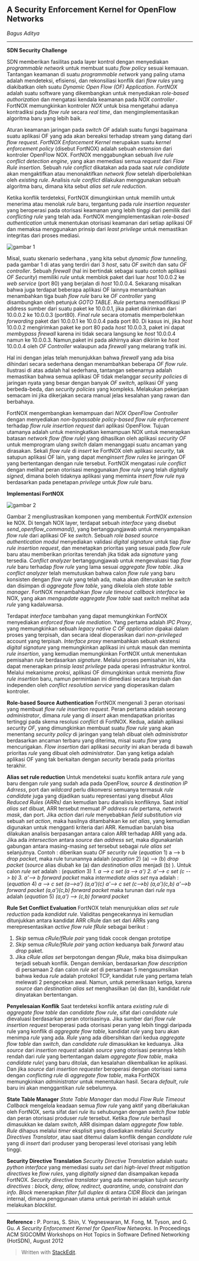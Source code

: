 **A Security Enforcement Kernel for OpenFlow Networks**
---------------------------------------------------
*Bagus Aditya*

---------------------------------------------------
**SDN Security Challenge**

SDN memberikan fasilitas pada layer kontrol dengan menyediakan *programmable network* untuk membuat suatu *flow policy* sesuai kemauan. Tantangan keamanan di suatu *programmable network* yang paling utama adalah mendeteksi, efisiensi, dan rekonsiliasi konflik dari *flow rules* yang diakibatkan oleh suatu *Dynamic Open Flow (OF) Application*. *FortNOX* adalah suatu software yang dikembangkan untuk menyediakan *role-based authorization* dan mengatasi kendala keamanan pada *NOX controller* . FortNOX memungkinkan kontroler *NOX* untuk bisa mengetahui adanya kontradiksi pada *flow rule* secara *real time*, dan mengimplementasikan algoritma baru yang lebih baik. 

Aturan keamanan jaringan pada *switch OF* adalah suatu fungsi bagaimana suatu aplikasi OF yang ada akan bereaksi terhadap stream yang datang dari *flow request*. *FortNOX Enforcement Kernel* merupakan suatu *kernel enforcement policy* (disebut FortNOX) adalah sebuah *extension* dari kontroler OpenFlow NOX. FortNOX menggabungkan sebuah *live rule conflict detection engine*, yang akan memediasi semua *request* dari *Flow Rule insertion*. Sebuah *rule conflict* dikatakan ada pada saat *rule candidate* akan mengaktifkan atau menonaktifkan *network flow* setelah diperbolehkan oleh *existing rule*. Analisis *rule conflict* dilakukan menggunakan sebuah algoritma baru, dimana kita sebut *alias set rule reduction*.

Ketika konflik terdeteksi, FortNOX dimungkinkan untuk memilih untuk menerima atau menolak *rule* baru, tergantung pada *rule insertion requester* yang beroperasi pada otorisasi keamanan yang lebih tinggi dari pemilik dari *conflicting rule* yang telah ada. 
FortNOX mengimplementasikan *role-based authentication* untuk menentukan otorisasi keamanan dari setiap aplikasi OF dan memaksa menggunakan prinsip dari *least privilege* untuk memastikan integritas dari proses mediasi.

![gambar 1](https://cloud.githubusercontent.com/assets/7939343/5398792/e96a5e58-8197-11e4-92b4-61c393f9fce5.png)

Misal, suatu skenario sederhana , yang kita sebut *dynamic flow tunneling*, pada gambar 1 di atas yang terdiri dari 3 *host*, satu *OF switch* dan satu *OF controller*. Sebuah *firewall* (hal ini bertindak sebagai suatu contoh aplikasi *OF Security*) memiliki *rule* untuk memblok paket dari luar *host* 10.0.0.2 ke *web service* (port 80) yang berjalan di *host* 10.0.0.4. 
Sekarang misalkan bahwa juga terdapat beberapa aplikasi OF lainnya menambahkan menambahkan tiga buah *flow rule* baru ke *OF controller* yang disambungkan oleh petunjuk *GOTO TABLE*. 
*Rule* pertama memodifikasi IP address sumber dari suatu paket ke 10.0.0.1, jika paket dikirimkan dari 10.0.0.2 ke 10.0.0.3 (port80). *Final rule* secara otomatis memperbolehkan *forwarding* paket dari 10.0.0.1 ke 10.0.0.4 pada port 80. Di kasus ini, jika *host* 10.0.0.2 mengirimkan paket ke port 80 pada *host* 10.0.0.3, paket ini dapat *membypass firewall* karena ini tidak secara langsung ke *host* 10.0.0.4 namun ke 10.0.0.3. Namun,paket ini pada akhirnya akan dikirim ke *host* 10.0.0.4 oleh *OF Controller* walaupun ada *firewall* yang melarang trafik ini. 

Hal ini dengan jelas telah menunjukkan bahwa *firewall* yang ada bisa dihindari secara sederhana dengan menambahkan beberapa *OF flow rule*. Ilustrasi di atas adalah hal sederhana, tantangan sebenarnya adalah memastikan bahwa semua aplikasi OF tidak melanggar *security policies* di jaringan nyata yang besar dengan banyak *OF switch*, aplikasi OF yang berbeda-beda, dan *security policies* yang kompleks. Melakukan pekerjaan semacam ini jika dikerjakan secara manual jelas kesalahan yang rawan dan berbahaya.

FortNOX mengembangkan kemampuan dari *NOX OpenFlow Controller* dengan menyediakan *non-bypassable policy-based flow rule enforcement* terhadap *flow rule insertion request* dari aplikasi OpenFlow. Tujuan utamanya adalah untuk meningkatkan kemampuan NOX untuk menerapkan batasan *network flow (flow rule)* yang dihasilkan oleh aplikasi *security OF* untuk memprogram ulang *switch* dalam menanggapi suatu ancaman yang dirasakan.
Sekali *flow rule* di *insert* ke FortNOX oleh aplikasi *security*, tak satupun aplikasi OF lain, yang dapat *menginsert flow rules* ke jaringan OF yang bertentangan dengan rule tersebut. 
FortNOX mengatasi *rule conflict* dengan melihat peran otorisasi menggunakan *flow rule* yang telah *digitally signed*, dimana boleh tidaknya aplikasi yang meminta *insert flow rule* nya berdasarkan pada penetapan *privilege* untuk *flow rule* baru.

**Implementasi FortNOX**

![gambar 2](https://cloud.githubusercontent.com/assets/7939343/5398800/f935cdfe-8197-11e4-950e-8f3b39fecfa8.png)


Gambar 2 mengilustrasikan komponen yang membentuk *FortNOX extension* ke NOX. Di tengah NOX layer, terdapat sebuah *interface* yang disebut *send_openflow_command()*, yang bertanggungjawab untuk menyampaikan *flow rule* dari aplikasi OF ke *switch*.  Sebuah *role based source authentication modul* menyediakan validasi *digital signature* untuk tiap *flow rule insertion request*, dan menetapkan prioritas yang sesuai pada *flow rule* baru atau memberikan prioritas terendah jika tidak ada *signature* yang tersedia. 
*Conflict analyzer* bertanggungjawab untuk mengevaluasi tiap  *flow rule* baru terhadap *flow rule* yang lama sesuai *aggregate flow table*. Jika *conflict analyzer* telah memutuskan bahwa calon *flow rule* yang baru konsisten dengan *flow rule* yang telah ada, maka akan diteruskan ke *switch* dan disimpan di *aggregate flow table*, yang dikelola oleh *state table manager*. FortNOX menambahkan *flow rule timeout callback interface* ke NOX, yang akan *mengupdate aggregate flow table* saat *switch* melihat ada *rule* yang kadaluwarsa. 

Terdapat *interface* tambahan yang dapat memungkinkan FortNOX menyediakan *enforced flow rule mediation*. Yang pertama adalah *IPC Proxy*, yang memungkinkan sebuah *legacy native C OF application* dipakai dalam proses yang terpisah, dan secara ideal dioperasikan dari *non-privileged* account yang terpisah. *Interface proxy* menambahkan sebuah ekstensi *digital signature* yang memungkinkan aplikasi ini untuk masuk dan meminta *rule insertion*, yang kemudian memungkinkan FortNOX untuk menentukan pemisahan *rule* berdasarkan *signature*. Melalui proses pemisahan ini, kita dapat menerapkan prinsip *least privilege* pada operasi infrastruktur kontrol. Melalui mekanisme *proksi*, aplikasi OF dimungkinkan untuk meminta *flow rule insertion* baru, namun permintaan ini dimediasi secara terpisah dan independen oleh *conflict resolution service* yang dioperasikan dalam kontroler.

**Role-based Source Authentication**
FortNOX mengenali 3 peran otorisasi yang membuat *flow rule insertion request*. Peran pertama adalah seorang *administrator*, dimana *rule* yang di *insert* akan mendapatkan prioritas tertinggi pada skema resolusi *conflict* di FortNOX. Kedua, adalah aplikasi *security OF*, yang dimungkinkan membuat suatu *flow rule* yang akan menentang *security policy* di jaringan yang telah dibuat oleh *administrator* berdasarkan ancaman terbaru yang diterima, misal suatu *flow* yang mencurigakan. *Flow insertion* dari aplikasi *security* ini akan berada di bawah prioritas *rule* yang dibuat oleh *administrator*. Dan yang ketiga adalah aplikasi OF yang tak berkaitan dengan *security* berada pada prioritas terakhir.

**Alias set rule reduction**
Untuk mendeteksi suatu konflik antara *rule* yang baru dengan *rule* yang sudah ada pada OpenFlow, *source & destination IP Adrress*, port dan *wildcard* perlu dikonversi semuanya termasuk *rule candidate* juga yang dijadikan suatu representasi yang disebut *Alias Reduced Rules (ARRs)* dan kemudian baru dianalisis konfliknya. Saat *initial alias set* dibuat, ARR tersebut memuat *IP address rule* pertama, *network mask*, dan port. Jika *action* dari *rule* menyebabkan *field substitution via* sebuah *set action*, maka hasilnya ditambahkan ke *set alias*, yang kemudian digunakan untuk mengganti kriteria dari ARR. Kemudian barulah bisa dilakukan analisis berpasangan antara calon ARR terhadap ARR yang ada. Jika ada *intersection* antara *source* dan *address set*, maka digunakanlah gabungan antara masing-masing *set* tersebut sebagai *rule alias set* selanjutnya. 
Contoh : diberikan suatu *OF security rule* 
(*equation* 1) a --> b *drop packet*,
maka rule turunannya adalah 
(*equation* 2) (a) --> (b) *drop packet*
(*source* alias diubah ke (a) dan *destination alias* menjadi (b) ). 
Untuk calon *rule set* adalah : 
(*equation* 3) 
*1. a --> c set (a --> a')*
*2. a'--> c set (c --> b)*
*3. a'--> b forward packet*
maka *intermediate alias set* nya adalah :
(*equation* 4)
*a --> c set (a-->a') (a,a')(c)*
*a'--> c set (c-->b) (a,a')(c,b)*
*a'-->b forward packet (a,a')(c,b) forward packet*
maka turunan dari *rule* nya adalah
(*equation* 5) *(a,a') --> (c,b) forward packet*

**Rule Set Conflict Evaluation**
FortNOX telah menunjukkan *alias set rule reduction* pada *kandidat rule*. Validitas pengecekannya ini kemudian ditunjukkan antara kandidat ARR cRule dan set dari ARRs yang merepresentasikan *active flow rule fRule* sebagai berikut :
1. *Skip* semua *cRule/fRule pair* yang tidak cocok dengan prototipe
2. *Skip* semua *cRule/fRule pair* yang *action* keduanya baik *forward* atau *drop* paket.
3. Jika *cRule alias set* berpotongan dengan *fRule*, maka bisa disimpulkan terjadi sebuah konflik.
Dengan demikian, berdasarkan *flow description* di persamaan 2 dan calon *rule set* di persamaan 5 mengasumsikan bahwa kedua *rule* adalah protokol TCP, kandidat rule yang pertama telah melewati 2 pengecekan awal. Namun, untuk pemeriksaan ketiga, karena *source* dan *destination alias set* menghasilkan (a) dan (b), kandidat *rule* dinyatakan bertentangan.

**Penyelesaian Konflik**
Saat terdeteksi konflik antara *existing rule* di *aggregate flow table* dan *candidate flow rule*, sifat dari *candidate rule* dievaluasi berdasarkan peran otorisasinya. Jika sumber dari *flow rule insertion request* beroperasi pada otorisasi peran yang lebih tinggi daripada rule yang konflik di *aggregate flow table*, kandidat *rule* yang baru akan menimpa *rule* yang ada. *Rule* yang ada dibersihkan dari kedua *aggregate flow table* dan *switch*, dan *candidate rule* dimasukkan ke keduanya. Jika *source* dari *insertion request* adalah *source* yang otorisasi perannya lebih rendah dari *rule* yang bertentangan dalam *aggregate flow table*, maka *candidate rule*( yang baru ditolak, dan kesalahan dikembalikan ke aplikasi. Dan jika *source* dari *insertion requester* beroperasi dengan otorisasi sama dengan *conflicting rule* di *aggregate flow table*, maka FortNOX memungkinkan *administrator* untuk menentukan hasil. Secara *default*, *rule* baru ini akan menggantikan *rule* sebelumnya.

**State Table Manager**
*State Table Manager* dan modul *Flow Rule Timeout Callback* mengelola keadaan semua *flow rule* yang aktif yang diberlakukan oleh FortNOX, serta sifat dari *rule* itu sehubungan dengan *switch flow table* dan peran otorisasi produser *rule* tersebut. Ketika *flow rule*  berhasil dimasukkan ke dalam *switch*, ARR disimpan dalam *aggregate flow table*. *Rule* dihapus melalui *timer* eksplisit yang disediakan melalui *Security Directives Translator*, atau saat ditemui dalam konflik dengan *candidate rule* yang di *insert* dari produser yang beroperasi level otorisasi yang lebih tinggi. 

**Security Directive Translation**
*Security Directive Translation* adalah suatu *python interface* yang memediasi suatu *set* dari *high-level threat mitigation directives* ke *flow rules*, yang *digitally signed* dan disampaikan kepada FortNOX.
*Security directive translator* yang ada menerapkan tujuh *security directives* : *block, deny, allow, redirect, quarantine, undo, constraint dan info*. *Block* menerapkan *filter full duplex* di antara *CIDR Block* dan jaringan internal, dimana penggunaan utama untuk perintah ini adalah untuk melakukan *blacklist*.

---------------------------------------------------
**Reference :**
P. Porras, S. Shin, V. Yegneswaran, M. Fong, M. Tyson, and G. Gu. *A Security Enforcement Kernel for OpenFlow Networks*. In Proceedings ACM SIGCOMM Workshops on Hot Topics in Software Defined Networking (HotSDN), August 2012

> Written with [StackEdit](https://stackedit.io/).
